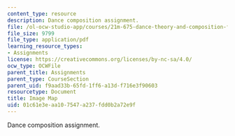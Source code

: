 ```yaml
---
content_type: resource
description: Dance composition assignment.
file: /ol-ocw-studio-app/courses/21m-675-dance-theory-and-composition-fall-2003/01c61e3eaa107547a237fdd0b2a72e9f_assignment_03.pdf
file_size: 9799
file_type: application/pdf
learning_resource_types:
- Assignments
license: https://creativecommons.org/licenses/by-nc-sa/4.0/
ocw_type: OCWFile
parent_title: Assignments
parent_type: CourseSection
parent_uid: f9aad33b-65fd-1ff6-a13d-f716e3f90603
resourcetype: Document
title: Image Map
uid: 01c61e3e-aa10-7547-a237-fdd0b2a72e9f
---
```

Dance composition assignment.